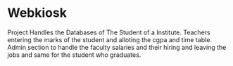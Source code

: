 # Webkiosk
Project Handles the Databases of The Student of a Institute.
Teachers entering the marks of the student and alloting the cgpa and time table. Admin section to handle the faculty salaries
and their hiring and leaving the jobs and same for the student who graduates.
